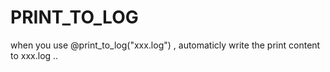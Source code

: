 # PRINT_TO_LOG
when you use @print_to_log("xxx.log") , automaticly    write the  print content to xxx.log ..
